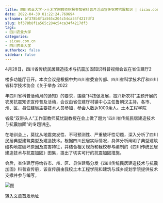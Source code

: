 ```yaml
---
title: 四川农业大学->土木学院教师积极参加省科普月活动宣传农房抗震知识 | sicau.com.cn
date: 2022-04-30 01:22:24.769694
urlname: bf378b8f1a565c204c54ca34f4217df3
slug: bf378b8f1a565c204c54ca34f4217df3
tags: 
- 四川农业大学
categories:
- sicau.com.cn
- 四川农业大学
authorbox: false
sidebar: false
---
```

4月28日，四川省传统民居建造技术与抗震加固知识科普视频会议在省住建厅2

楼多功能厅召开。本次会议是根据中共四川省委宣传部、四川省科学技术厅和四川省科学技术协会《关于举办 2022

年四川省科普活动月的通知》的要求，围绕“科技促发展，振兴新农村”主题开展的农房抗震知识宣传普及活动，会议由省住建厅村镇中心主任鲁朝汉主持，各市、州、区、县住建局主要技术人员参加，参会人数达1000余人。土木工程学院
<!--more-->
省级“双带头人”工作室教师莫忧副教授在会上做了题为“四川省传统民居建造技术与抗震加固”的专题讲座。

在培训会上，莫忧从地震突发性、不可预测性、严重破坏性切题，深入分析了四川民居典型建筑类型及建造技术。根据四川民居实际情况，具体分析阐明了典型建筑结构地震破坏原因及震害特征，并结合相关规范和我校参与编制的《四川传统民居建造技术与抗震加固》图集，提出了切实可行的抗震加固措施。

会后，省住建厅将给各市、州、区、县住建局分发《四川传统民居建造技术与抗震加固》科普宣传册，该宣传册由我校土木工程学院和建筑与城乡规划学院提供技术支撑并参与编写。

![图](https://news.sicau.edu.cn/__local/9/8F/3A/8E8F9D755B070C63703CA13FA89_332B504F_16216.png)

[转入文章首发地址](https://news.sicau.edu.cn/info/1078/67578.htm)